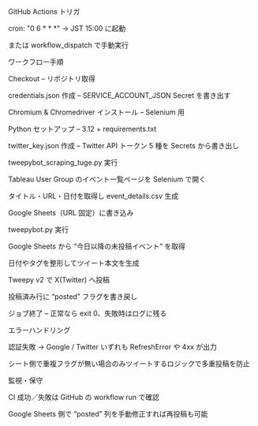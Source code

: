 GitHub Actions トリガ

cron: "0 6 * * *" → JST 15:00 に起動

または workflow_dispatch で手動実行

ワークフロー手順

Checkout – リポジトリ取得

credentials.json 作成 – SERVICE_ACCOUNT_JSON Secret を書き出す

Chromium & Chromedriver インストール – Selenium 用

Python セットアップ – 3.12 + requirements.txt

twitter_key.json 作成 – Twitter API トークン 5 種を Secrets から書き出し

tweepybot_scraping_tuge.py 実行

Tableau User Group のイベント一覧ページを Selenium で開く

タイトル・URL・日付を取得し event_details.csv 生成

Google Sheets（URL 固定）に書き込み

tweepybot.py 実行

Google Sheets から “今日以降の未投稿イベント” を取得

日付やタグを整形してツイート本文を生成

Tweepy v2 で X(Twitter) へ投稿

投稿済み行に “posted” フラグを書き戻し

ジョブ終了 – 正常なら exit 0、失敗時はログに残る

エラーハンドリング

認証失敗 → Google / Twitter いずれも RefreshError や 4xx が出力

シート側で重複フラグが無い場合のみツイートするロジックで多重投稿を防止

監視・保守

CI 成功／失敗は GitHub の workflow run で確認

Google Sheets 側で “posted” 列を手動修正すれば再投稿も可能

